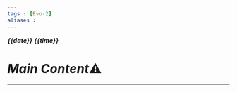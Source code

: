 ```yaml
---
tags : [Evo-2]
aliases : 
---
```

 ***{{date}}
{{time}}***
# *Main Content*⚠
-----























































